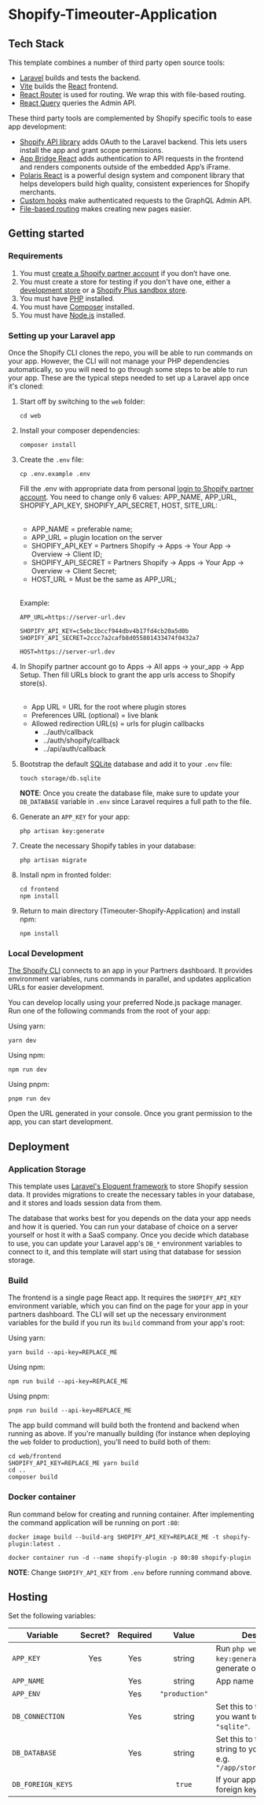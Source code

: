 # Shopify-Timeouter-Application

## Tech Stack

This template combines a number of third party open source tools:

-   [Laravel](https://laravel.com/) builds and tests the backend.
-   [Vite](https://vitejs.dev/) builds the [React](https://reactjs.org/) frontend.
-   [React Router](https://reactrouter.com/) is used for routing. We wrap this with file-based routing.
-   [React Query](https://react-query.tanstack.com/) queries the Admin API.

These third party tools are complemented by Shopify specific tools to ease app development:

-   [Shopify API library](https://github.com/Shopify/shopify-api-php) adds OAuth to the Laravel backend. This lets users install the app and grant scope permissions.
-   [App Bridge React](https://shopify.dev/docs/tools/app-bridge/react-components) adds authentication to API requests in the frontend and renders components outside of the embedded App’s iFrame.
-   [Polaris React](https://polaris.shopify.com/) is a powerful design system and component library that helps developers build high quality, consistent experiences for Shopify merchants.
-   [Custom hooks](https://github.com/Shopify/shopify-frontend-template-react/tree/main/hooks) make authenticated requests to the GraphQL Admin API.
-   [File-based routing](https://github.com/Shopify/shopify-frontend-template-react/blob/main/Routes.jsx) makes creating new pages easier.

## Getting started

### Requirements

1. You must [create a Shopify partner account](https://partners.shopify.com/signup) if you don’t have one.
2. You must create a store for testing if you don't have one, either a [development store](https://help.shopify.com/en/partners/dashboard/development-stores#create-a-development-store) or a [Shopify Plus sandbox store](https://help.shopify.com/en/partners/dashboard/managing-stores/plus-sandbox-store).
3. You must have [PHP](https://www.php.net/) installed.
4. You must have [Composer](https://getcomposer.org/) installed.
5. You must have [Node.js](https://nodejs.org/) installed.

### Setting up your Laravel app

Once the Shopify CLI clones the repo, you will be able to run commands on your app.
However, the CLI will not manage your PHP dependencies automatically, so you will need to go through some steps to be able to run your app.
These are the typical steps needed to set up a Laravel app once it's cloned:

1. Start off by switching to the `web` folder:

    ```shell
    cd web
    ```

2. Install your composer dependencies:

    ```shell
    composer install
    ```

3. Create the `.env` file:

    ```shell
    cp .env.example .env
    ```
   Fill the .env with appropriate data from personal [login to Shopify partner account](https://partners.shopify.com/organizations). 
   You need to change only 6 values: APP_NAME, APP_URL, SHOPIFY_API_KEY, SHOPIFY_API_SECRET, HOST, SITE_URL:
   <br /><br />
   - APP_NAME = preferable name;
   - APP_URL = plugin location on the server
   - SHOPIFY_API_KEY = Partners Shopify -> Apps -> Your App -> Overview -> Client ID;
   - SHOPIFY_API_SECRET = Partners Shopify -> Apps -> Your App -> Overview -> Client Secret;
   - HOST_URL = Must be the same as APP_URL;
   <br /><br />

   Example:   
   ```dotenv
   APP_URL=https://server-url.dev
   
   SHOPIFY_API_KEY=c5ebc1bccf944dbv4b17fd4cb20a5d0b
   SHOPIFY_API_SECRET=2ccc7a2cafb8d055801433474f0432a7

   HOST=https://server-url.dev
   ```

4. In Shopify partner account go to Apps -> All apps -> your_app -> App Setup. Then fill URLs block to grant the app urls access to Shopify store(s).
   <br /><br />
   - App URL = URL for the root where plugin stores
   - Preferences URL (optional) = live blank
   - Allowed redirection URL(s) = urls for plugin callbacks
       - ../auth/callback
       - ../auth/shopify/callback
       - ../api/auth/callback

5. Bootstrap the default [SQLite](https://www.sqlite.org/index.html) database and add it to your `.env` file:

    ```shell
    touch storage/db.sqlite
    ```

   **NOTE**: Once you create the database file, make sure to update your `DB_DATABASE` variable in `.env` since Laravel requires a full path to the file.

6. Generate an `APP_KEY` for your app:

    ```shell
    php artisan key:generate
    ```

7. Create the necessary Shopify tables in your database:

    ```shell
    php artisan migrate
    ```

8. Install npm in fronted folder:

    ```shell
    cd frontend
    npm install
    ```

9. Return to main directory (Timeouter-Shopify-Application) and install npm:

   ```shell
   npm install
   ```

### Local Development

[The Shopify CLI](https://shopify.dev/docs/apps/tools/cli) connects to an app in your Partners dashboard.
It provides environment variables, runs commands in parallel, and updates application URLs for easier development.

You can develop locally using your preferred Node.js package manager.
Run one of the following commands from the root of your app:

Using yarn:

```shell
yarn dev
```

Using npm:

```shell
npm run dev
```

Using pnpm:

```shell
pnpm run dev
```

Open the URL generated in your console. Once you grant permission to the app, you can start development.

## Deployment

### Application Storage

This template uses [Laravel's Eloquent framework](https://laravel.com/docs/9.x/eloquent) to store Shopify session data.
It provides migrations to create the necessary tables in your database, and it stores and loads session data from them.

The database that works best for you depends on the data your app needs and how it is queried.
You can run your database of choice on a server yourself or host it with a SaaS company.
Once you decide which database to use, you can update your Laravel app's `DB_*` environment variables to connect to it, and this template will start using that database for session storage.

### Build

The frontend is a single page React app. It requires the `SHOPIFY_API_KEY` environment variable, which you can find on the page for your app in your partners dashboard.
The CLI will set up the necessary environment variables for the build if you run its `build` command from your app's root:

Using yarn:

```shell
yarn build --api-key=REPLACE_ME
```

Using npm:

```shell
npm run build --api-key=REPLACE_ME
```

Using pnpm:

```shell
pnpm run build --api-key=REPLACE_ME
```

The app build command will build both the frontend and backend when running as above.
If you're manually building (for instance when deploying the `web` folder to production), you'll need to build both of them:

```shell
cd web/frontend
SHOPIFY_API_KEY=REPLACE_ME yarn build
cd ..
composer build
```
### Docker container
Run command below for creating and running container. After implementing the command application will be running on port `:80`:

```
docker image build --build-arg SHOPIFY_API_KEY=REPLACE_ME -t shopify-plugin:latest .

docker container run -d --name shopify-plugin -p 80:80 shopify-plugin
```
**NOTE**: Change `SHOPIFY_API_KEY` from `.env` before running command above.



## Hosting

Set the following variables:

| Variable          | Secret? | Required |     Value      | Description                                                                         |
| ----------------- | :-----: | :------: | :------------: | ----------------------------------------------------------------------------------- |
| `APP_KEY`         |   Yes   |   Yes    |     string     | Run `php web/artisan key:generate --show` to generate one.                          |
| `APP_NAME`        |         |   Yes    |     string     | App name for Laravel.                                                               |
| `APP_ENV`         |         |   Yes    | `"production"` |                                                                                     |
| `DB_CONNECTION`   |         |   Yes    |     string     | Set this to the database you want to use, e.g. `"sqlite"`.                          |
| `DB_DATABASE`     |         |   Yes    |     string     | Set this to the connection string to your database, e.g. `"/app/storage/db.sqlite"` |
| `DB_FOREIGN_KEYS` |         |          |     `true`     | If your app is using foreign keys.                                                  |

